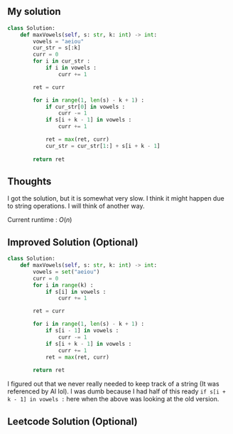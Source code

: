 
## My solution

```python
class Solution:
    def maxVowels(self, s: str, k: int) -> int:
        vowels = "aeiou"
        cur_str = s[:k]
        curr = 0
        for i in cur_str : 
            if i in vowels :
                curr += 1 

        ret = curr

        for i in range(1, len(s) - k + 1) :
            if cur_str[0] in vowels :
                curr -= 1
            if s[i + k - 1] in vowels :
                curr += 1

            ret = max(ret, curr)
            cur_str = cur_str[1:] + s[i + k - 1]
        
        return ret
```

## Thoughts

I got the solution, but it is somewhat very slow. I think it might happen due to string operations.
I will think of another way.

Current runtime : $O(n)$

## Improved Solution (Optional)

```python
class Solution:
    def maxVowels(self, s: str, k: int) -> int:
        vowels = set("aeiou")
        curr = 0
        for i in range(k) : 
            if s[i] in vowels :
                curr += 1 

        ret = curr

        for i in range(1, len(s) - k + 1) :
            if s[i - 1] in vowels :
                curr -= 1
            if s[i + k - 1] in vowels :
                curr += 1
            ret = max(ret, curr)
        
        return ret
```

I figured out that we never really needed to keep track of a string (It was referenced by AI lol).
I was dumb because I had half of this ready `if s[i + k - 1] in vowels :` here when the above was looking at the old version.
## Leetcode Solution (Optional)

```python

```